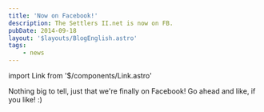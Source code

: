 ```yaml
---
title: 'Now on Facebook!'
description: The Settlers II.net is now on FB.
pubDate: 2014-09-18
layout: '$layouts/BlogEnglish.astro'
tags:
    - news
---
```


import Link from '$/components/Link.astro'

Nothing big to tell, just that we're <Link href="https://www.facebook.com/settlers2.net">finally on Facebook</Link>! Go ahead and like, if you like! :)

